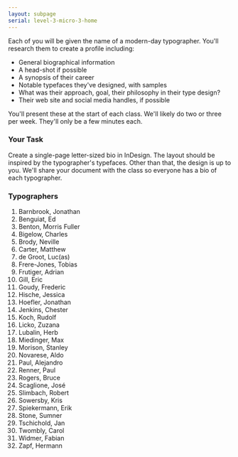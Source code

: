 ```yaml
---
layout: subpage
serial: level-3-micro-3-home
---
```

Each of you will be given the name of a modern-day typographer. You'll research them to create a profile including:

<ul class="hasBullets">
	<li>General biographical information</li>
	<li>A head-shot if possible</li>
	<li>A synopsis of their career</li>
	<li>Notable typefaces they've designed, with samples</li>
	<li>What was their approach, goal, their philosophy in their type design?</li>
	<li>Their web site and social media handles, if possible</li>
</ul>

You'll present these at the start of each class. We'll likely do two or three per week. They'll only be a few minutes each.

### Your Task

Create a single-page letter-sized bio in InDesign. The layout should be inspired by the typographer's typefaces. Other than that, the design is up to you. We'll share your document with the class so everyone has a bio of each typographer.

### Typographers

<ol>
	<li>Barnbrook, Jonathan</li>
	<li>Benguiat, Ed</li>
	<li>Benton, Morris Fuller</li>
	<li>Bigelow, Charles</li>
	<li>Brody, Neville</li>
	<li>Carter, Matthew</li>
	<li>de Groot, Luc(as)</li>
	<li>Frere-Jones, Tobias</li>
	<li>Frutiger, Adrian</li>
	<li>Gill, Eric</li>
	<li>Goudy, Frederic</li>
	<li>Hische, Jessica</li>
	<li>Hoefler, Jonathan</li>
	<li>Jenkins, Chester</li>
	<li>Koch, Rudolf</li>
	<li>Licko, Zuzana</li>
	<li>Lubalin, Herb</li>
	<li>Miedinger, Max</li>
	<li>Morison, Stanley</li>
	<li>Novarese, Aldo</li>
	<li>Paul, Alejandro</li>
	<li>Renner, Paul</li>
	<li>Rogers, Bruce</li>
	<li>Scaglione, José</li>
	<li>Slimbach, Robert</li>
	<li>Sowersby, Kris</li>
	<li>Spiekermann, Erik</li>
	<li>Stone, Sumner</li>
	<li>Tschichold, Jan</li>
	<li>Twombly, Carol</li>
	<li>Widmer, Fabian</li>
	<li>Zapf, Hermann</li>
</ol>